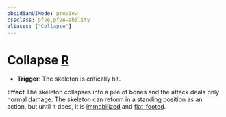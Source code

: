 ```yaml
---
obsidianUIMode: preview
cssclass: pf2e,pf2e-ability
aliases: ["Collapse"]
---
```

# Collapse [R](rules/core-rulebook/chapter-9-playing-the-game.md#Actions "Reaction")

- **Trigger**: The skeleton is critically hit.

**Effect** The skeleton collapses into a pile of bones and the attack deals only normal damage. The skeleton can reform in a standing position as an action, but until it does, it is [immobilized](rules/conditions.md#Immobilized) and [flat-footed](rules/conditions.md#Flat-footed).